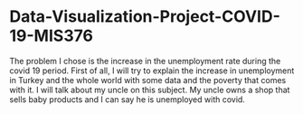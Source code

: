 # Data-Visualization-Project-COVID-19-MIS376
The problem I chose is the increase in the unemployment rate during the covid 19 period. First of all, I will try to explain the increase in unemployment in Turkey and the whole world with some data and the poverty that comes with it. I will talk about my uncle on this subject. My uncle owns a shop that sells baby products and I can say he is unemployed with covid.

